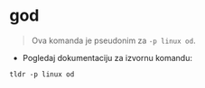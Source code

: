 # god

> Ova komanda je pseudonim za `-p linux od`.

- Pogledaj dokumentaciju za izvornu komandu:

`tldr -p linux od`
